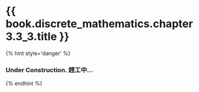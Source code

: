 # {{ book.discrete_mathematics.chapter3.3_3.title }}
<!-- toc -->

{% hint style='danger' %}
### Under Construction. 趕工中...
{% endhint %}